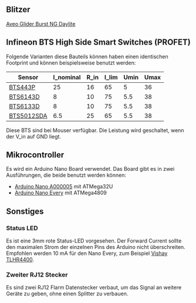 ## Blitzer

[Aveo Glider Burst NG Daylite](https://www.aveoengineering.com/downloads/GliderBurstNG.pdf)


## Infineon BTS High Side Smart Switches (PROFET)

Folgende Varianten diese Bauteils können haben einen identischen Footprint und können beispielsweise benutzt werden:

| Sensor | I_nominal | R_in | I_lim | Umin | Umax |
| --- | --- | --- | --- | --- | --- | 
|[BTS443P](https://www.infineon.com/dgdl/Infineon-BTS443P-DS-v01_00-EN.pdf?fileId=5546d4625a888733015aa9afbc5035d5)|  25 | 16 | 65 | 5 | 36 | 
|[BTS6143D](https://www.infineon.com/dgdl/Infineon-BTS6143D-DS-v01_00-EN.pdf?fileId=5546d4625a888733015aa3da10821022) | 8 | 10 | 75 | 5.5 | 38 | 
|[BTS6133D](https://www.infineon.com/dgdl/Infineon-BTS6133D-DS-v01_00-EN.pdf?fileId=5546d4625a888733015aa3e3286f102a)  | 8 | 10 | 75 | 5.5 | 38 | 
|[BTS5012SDA](https://www.infineon.com/dgdl/Infineon-BTS5012SDA-DS-v01_01-en.pdf?fileId=db3a30431d8a6b3c011db95c6eba237d)  | 6.5 | 25 | 65 | 5.5 | 38 | 

Diese BTS sind bei Mouser verfügbar. 
Die Leistung wird geschaltet, wenn der V_in auf GND liegt.

## Mikrocontroller

Es wird ein Arduino Nano Board verwendet. Das Board gibt es in zwei Ausführungen, die beide benutzt werden können:

- [Arduino Nano A000005](https://docs.arduino.cc/static/68df964c1200093b9d91d4f424792425/A000005-datasheet.pdf) mit ATMega32U
- [Arduino Nano Every](https://docs.arduino.cc/static/824d5f3c9dcd3fd4339cac42032322dd/ABX00028-datasheet.pdf) mit ATMega4809 


## Sonstiges

### Status LED

Es ist eine 3mm rote Status-LED vorgesehen. Der Forward Current sollte den maximalen Strom der einzelnen Pins des Arduino nicht überschreiten. Empfohlen werden 10 mA für den Nano Every, zum Beispiel [Vishay TLHR4400](https://www.mouser.de/ProductDetail/Vishay-Semiconductors/TLHR4400-AS12Z?qs=nQ9vpdMXC6AwxmxsGskxgg%3D%3D).

### Zweiter RJ12 Stecker

Es sind zwei RJ12 Flarm Datenstecker verbaut, um das Signal an weitere Geräte zu geben, ohne einen Splitter zu verbauen.